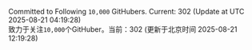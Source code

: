 Committed to Following `10,000` GitHubers. Current: <!-- FOLLOWING_COUNT -->302<!-- FOLLOWING_COUNT --> (Update at UTC <!-- LAST_UPDATED -->2025-08-21 04:19:28<!-- LAST_UPDATED -->)<br>
致力于关注`10,000`个GitHuber。当前：<!-- FOLLOWING_COUNT -->302<!-- FOLLOWING_COUNT --> (更新于北京时间 <!-- LAST_UPDATED_CST -->2025-08-21 12:19:28<!-- LAST_UPDATED_CST -->)
